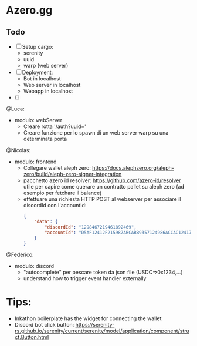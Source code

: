 # Azero.gg

## Todo

- [ ] Setup cargo: 
    * serenity
    * uuid
    * warp (web server)
- [ ] Deployment: 
    * Bot in localhost
    * Web server in localhost
    * Webapp in localhost
- [ ] 


@Luca:
*  modulo: webServer
    * Creare rotta '/auth?uuid=<UUID>'
    * Creare funzione per lo spawn di un web server warp su una determinata porta

@Nicolas:
*  modulo: frontend
    * Collegare wallet aleph zero: https://docs.alephzero.org/aleph-zero/build/aleph-zero-signer-integration
    * pacchetto azero id resolver: https://github.com/azero-id/resolver utile per capire come querare un 
        contratto pallet su aleph zero (ad esempio per fetchare il balance)
    * effettuare una richiesta HTTP POST al webserver per associare il discordId con l'accountId:
        ```json
        {
            "data": {
                "discordId": "1298467219461892469",
                "accountId": "D5AF12412F215987ABCABB9357124986ACCAC124174"
            }
        }
        ```


@Federico:
* modulo: discord
    <!-- * Creare funzione per lo spawn di un server discord -->
    <!-- * Bot deve essere invitato alla chat -->
    * "autocomplete" per pescare token da json file (USDC=>0x1234,...)  
    <!-- * Se rich embed con bottone non è possibile magari facciamo slash command \auth disponibile accessibile a tutti i profili aventi il ruolo non-verificato -->
    <!-- * slash command config accessibile solo a chi ha il ruolo admin -->
    <!-- * Bot deve avere pulsante per autenticare l'utente: ascolta gli ingressi e rispondi ai tipi che entrano -->
    <!-- * bot che entra crea ruolo "authenticated". Questo ruolo sarà assegnato all'utente se l'utente riesce ad autenticarsi -->
    <!-- * hashmap guildID -> Config of that server -->
    * understand how to trigger event handler externally







# Tips:
- Inkathon boilerplate has the widget for connecting the wallet
- Discord bot click button: <https://serenity-rs.github.io/serenity/current/serenity/model/application/component/struct.Button.html>